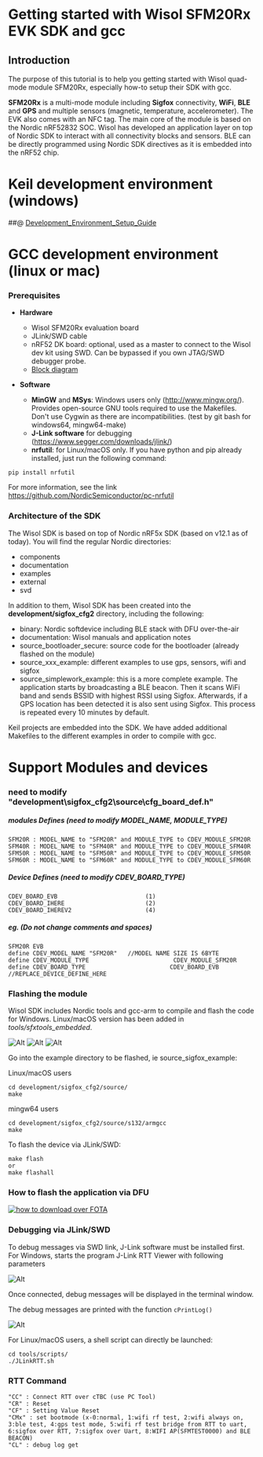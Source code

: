 # Getting started with Wisol SFM20Rx EVK SDK and gcc

## Introduction

The purpose of this tutorial is to help you getting started with Wisol quad-mode module SFM20Rx, especially how-to setup their SDK with gcc.

__SFM20Rx__ is a multi-mode module including __Sigfox__ connectivity, __WiFi__, __BLE__ and __GPS__ and multiple sensors (magnetic, temperature, accelerometer). The EVK also comes with an NFC tag.
The main core of the module is based on the Nordic nRF52832 SOC. Wisol has developed an application layer on top of Nordic SDK to interact with all connectivity blocks and sensors. BLE can be directly programmed using Nordic SDK directives as it is embedded into the nRF52 chip.

# Keil development environment (windows)
##@ [Development_Environment_Setup_Guide](development/sigfox_cfg2/documentation/manual/[WISOL]Development_Environment_Setup_Guide_V202.pdf)

# GCC development environment (linux or mac)
### Prerequisites

- __Hardware__
  - Wisol SFM20Rx evaluation board
  - JLink/SWD cable
  - nRF52 DK board: optional, used as a master to connect to the Wisol dev kit using SWD. Can be bypassed if you own JTAG/SWD debugger probe.
  - [Block diagram](development/sigfox_cfg2/documentation/wssfm20r_block.pdf)

- __Software__
  - __MinGW__ and __MSys__: Windows users only (http://www.mingw.org/). Provides open-source GNU tools required to use the Makefiles. Don't use Cygwin as there are incompatibilities. (test by git bash for windows64, mingw64-make)
  - __J-Link software__ for debugging (https://www.segger.com/downloads/jlink/)
  - __nrfutil__: for Linux/macOS only. If you have python and pip already installed, just run the following command:
```
pip install nrfutil
```
For more information, see the link https://github.com/NordicSemiconductor/pc-nrfutil

### Architecture of the SDK

The Wisol SDK is based on top of Nordic nRF5x SDK (based on v12.1 as of today). You will find the regular Nordic directories:
- components
- documentation
- examples
- external
- svd

In addition to them, Wisol SDK has been created into the __development/sigfox_cfg2__ directory, including the following:
- binary: Nordic softdevice including BLE stack with DFU over-the-air
- documentation: Wisol manuals and application notes
- source_bootloader_secure: source code for the bootloader (already flashed on the module)
- source_xxx_example: different examples to use gps, sensors, wifi and sigfox
- source_simplework_example: this is a more complete example. The application starts by broadcasting a BLE beacon. Then it scans WiFi band and sends BSSID with highest RSSI using Sigfox. Afterwards, if a GPS location has been detected it is also sent using Sigfox. This process is repeated every 10 minutes by default.

Keil projects are embedded into the SDK. We have added additional Makefiles to the different examples in order to compile with gcc.

# Support Modules and devices
### need to modify "development\sigfox_cfg2\source\cfg_board_def.h"
##### modules Defines (need to modify MODEL_NAME, MODULE_TYPE)
```
SFM20R : MODEL_NAME to "SFM20R" and MODULE_TYPE to CDEV_MODULE_SFM20R
SFM40R : MODEL_NAME to "SFM40R" and MODULE_TYPE to CDEV_MODULE_SFM40R
SFM50R : MODEL_NAME to "SFM50R" and MODULE_TYPE to CDEV_MODULE_SFM50R
SFM60R : MODEL_NAME to "SFM60R" and MODULE_TYPE to CDEV_MODULE_SFM60R
```
##### Device Defines (need to modify CDEV_BOARD_TYPE)
```
CDEV_BOARD_EVB                         (1)
CDEV_BOARD_IHERE                       (2)
CDEV_BOARD_IHEREV2                     (4)
```
##### eg. (Do not change comments and spaces)
```
SFM20R EVB
define CDEV_MODEL_NAME "SFM20R"   //MODEL NAME SIZE IS 6BYTE
define CDEV_MODULE_TYPE                        CDEV_MODULE_SFM20R
define CDEV_BOARD_TYPE                        CDEV_BOARD_EVB  //REPLACE_DEVICE_DEFINE_HERE
```

### Flashing the module

Wisol SDK includes Nordic tools and gcc-arm to compile and flash the code for Windows. Linux/macOS version has been added in *tools/sfxtools_embedded*.

![Alt](development/sigfox_cfg2/documentation/pics/WisolNordicEVK.jpg "Wisol EVK and Nordic DK")
![Alt](development/sigfox_cfg2/documentation/pics/how_to_fix_SWD_path_of_DK_board.jpg "modify DK for SWD")
![Alt](development/sigfox_cfg2/documentation/pics/ihere_connect.jpg "Wisol iHere and jtag device")

Go into the example directory to be flashed, ie source_sigfox_example:

Linux/macOS users
```
cd development/sigfox_cfg2/source/
make
```

mingw64 users
```
cd development/sigfox_cfg2/source/s132/armgcc
make
```

To flash the device via JLink/SWD:
```
make flash
or
make flashall
```

### How to flash the application via DFU

[![how to download over FOTA](development/sigfox_cfg2/documentation/pics/how_to_download_over_FOTA.png)](https://youtu.be/YftrZyONju8)

### Debugging via JLink/SWD

To debug messages via SWD link, J-Link software must be installed first.
For Windows, starts the program J-Link RTT Viewer with following parameters

![Alt](development/sigfox_cfg2/documentation/pics/RTTViewerSetup.PNG "RTT Viewer Setup")

Once connected, debug messages will be displayed in the terminal window.

The debug messages are printed with the function ```cPrintLog()```

![Alt](development/sigfox_cfg2/documentation/pics/RTTViewer.PNG "RTT Viewer")

For Linux/macOS users, a shell script can directly be launched:
```
cd tools/scripts/
./JLinkRTT.sh
```

### RTT Command
```
"CC" : Connect RTT over cTBC (use PC Tool)
"CR" : Reset
"CF" : Setting Value Reset
"CMx" : set bootmode (x-0:normal, 1:wifi rf test, 2:wifi always on, 3:ble test, 4:gps test mode, 5:wifi rf test bridge from RTT to uart, 6:sigfox over RTT, 7:sigfox over Uart, 8:WIFI AP(SFMTEST0000) and BLE BEACON)
"CL" : debug log get
```
